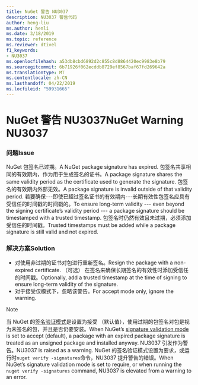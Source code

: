 ```yaml
---
title: NuGet 警告 NU3037
description: NU3037 警告代码
author: heng-liu
ms.author: henli
ms.date: 3/18/2019
ms.topic: reference
ms.reviewer: dtivel
f1_keywords:
- NU3037
ms.openlocfilehash: a53db8cbd6892d2c855c8d8864420ec9983e8b79
ms.sourcegitcommit: 6b71926f062ecddb8729ef8567baf67fd269642a
ms.translationtype: MT
ms.contentlocale: zh-CN
ms.lasthandoff: 04/22/2019
ms.locfileid: "59931665"
---
```

# <a name="nuget-warning-nu3037"></a><span data-ttu-id="f090e-103">NuGet 警告 NU3037</span><span class="sxs-lookup"><span data-stu-id="f090e-103">NuGet Warning NU3037</span></span>

### <a name="issue"></a><span data-ttu-id="f090e-104">问题</span><span class="sxs-lookup"><span data-stu-id="f090e-104">Issue</span></span>

<span data-ttu-id="f090e-105">NuGet 包签名已过期。</span><span class="sxs-lookup"><span data-stu-id="f090e-105">A NuGet package signature has expired.</span></span>
<span data-ttu-id="f090e-106">包签名共享相同的有效期内，作为用于生成签名的证书。</span><span class="sxs-lookup"><span data-stu-id="f090e-106">A package signature shares the same validity period as the certificate used to generate the signature.</span></span> <span data-ttu-id="f090e-107">包签名的有效期内外部无效。</span><span class="sxs-lookup"><span data-stu-id="f090e-107">A package signature is invalid outside of that validity period.</span></span>
<span data-ttu-id="f090e-108">若要确保---即使已超过签名证书的有效期内---长期有效性包签名应具有受信任的时间戳的时间戳的。</span><span class="sxs-lookup"><span data-stu-id="f090e-108">To ensure long-term validity --- even beyond the signing certificate’s validity period --- a package signature should be timestamped with a trusted timestamp.</span></span> <span data-ttu-id="f090e-109">包签名时仍然有效且未过期，必须添加受信任的时间戳。</span><span class="sxs-lookup"><span data-stu-id="f090e-109">Trusted timestamps must be added while a package signature is still valid and not expired.</span></span>


### <a name="solution"></a><span data-ttu-id="f090e-110">解决方案</span><span class="sxs-lookup"><span data-stu-id="f090e-110">Solution</span></span>

* <span data-ttu-id="f090e-111">对使用非过期的证书对包进行重新签名。</span><span class="sxs-lookup"><span data-stu-id="f090e-111">Resign the package with a non-expired certificate.</span></span> <span data-ttu-id="f090e-112">（可选） 在签名来确保长期签名的有效性时添加受信任的时间戳。</span><span class="sxs-lookup"><span data-stu-id="f090e-112">Optionally, add a trusted timestamp at the time of signing to ensure long-term validity of the signature.</span></span>
* <span data-ttu-id="f090e-113">对于接受仅模式下，忽略该警告。</span><span class="sxs-lookup"><span data-stu-id="f090e-113">For accept mode only, ignore the warning.</span></span>

> [!Note]
> <span data-ttu-id="f090e-114">当 NuGet 的[签名验证模式](https://docs.microsoft.com/en-us/nuget/consume-packages/installing-signed-packages#configure-package-signature-requirements)是设置为接受 （默认值），使用过期的包签名对包是视为未签名的包，并且是否仍要安装。</span><span class="sxs-lookup"><span data-stu-id="f090e-114">When NuGet’s [signature validation mode](https://docs.microsoft.com/en-us/nuget/consume-packages/installing-signed-packages#configure-package-signature-requirements) is set to accept (default), a package with an expired package signature is treated as an unsigned package and installed anyway.</span></span> <span data-ttu-id="f090e-115">NU3037 引发作为警告。</span><span class="sxs-lookup"><span data-stu-id="f090e-115">NU3037 is raised as a warning.</span></span> <span data-ttu-id="f090e-116">NuGet 的签名验证模式设置为要求，或运行时`nuget verify -signatures`命令，NU3037 提升警告的错误。</span><span class="sxs-lookup"><span data-stu-id="f090e-116">When NuGet’s signature validation mode is set to require, or when running the `nuget verify -signatures` command, NU3037 is elevated from a warning to an error.</span></span> 
